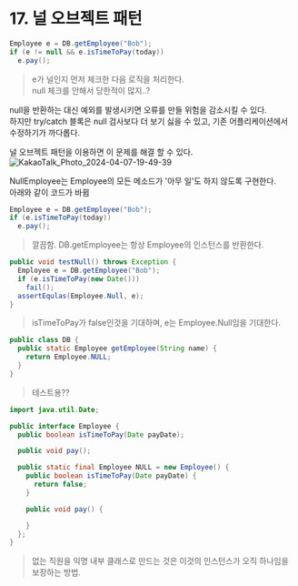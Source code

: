 # 17. 널 오브젝트 패턴

```Java
Employee e = DB.getEmployee("Bob");
if (e != null && e.isTimeToPay(today))
  e.pay();
```
> e가 널인지 먼저 체크한 다음 로직을 처리한다.  
> null 체크를 안해서 당한적이 많지..?  
  
null을 반환하는 대신 예외를 발생시키면 오류를 만들 위험을 감소시킬 수 있다.  
하지만 try/catch 블록은 null 검사보다 더 보기 싫을 수 있고, 기존 어플리케이션에서 수정하기가 까다롭다.
  
  
널 오브젝트 패턴을 이용하면 이 문제를 해결 할 수 있다.
![KakaoTalk_Photo_2024-04-07-19-49-39](https://github.com/WBBookStudy/AgileSoftwareDevelopment/assets/60125719/55738c9f-6880-4cd4-bf2d-005bb0015f76)

NullEmployee는 Employee의 모든 메소드가 '아무 일'도 하지 않도록 구현한다.  
아래와 같이 코드가 바뀜
```Java
Employee e = DB.getEmployee("Bob");
if (e.isTimeToPay(today))
  e.pay();
```
> 깔끔함. DB.getEmployee는 항상 Employee의 인스턴스를 반환한다.  
  
```Java
public void testNull() throws Exception {
  Employee e = DB.getEmployee("Bob");
  if (e.isTimeToPay(new Date()))
    fail();
  assertEqulas(Employee.Null, e);
}
```
> isTimeToPay가 false인것을 기대하며, e는 Employee.Null임을 기대한다.  
  
```Java
public class DB {
  public static Employee getEmployee(String name) {
    return Employee.NULL;
  }
}
```
> 테스트용??
  
```Java
import java.util.Date;

public interface Employee {
  public boolean isTimeToPay(Date payDate);

  public void pay();

  public static final Employee NULL = new Employee() {
    public boolean isTimeToPay(Date payDate) {
      return false;
    }

    public void pay() {

    }
  };
}

```
> 없는 직원을 익명 내부 클래스로 만드는 것은 이것의 인스턴스가 오직 하나임을 보장하는 방법.






















